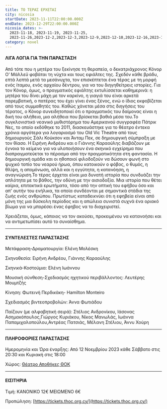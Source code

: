 ```yaml
---
title: ΤΟ ΤΕΡΑΣ ΕΡΧΕΤΑΙ
city: nicosia
startDate: 2023-11-11T22:00:00.000Z
endDate: 2023-12-29T22:00:00.000Z
nicosia_dates: >-
  2023-11-18, 2023-11-19, 2023-11-25,
  2023-11-26,2023-12-2,2023-12-3,2023-12-9,2023-12-10,2023-12-16,2023-12-17,2023-12-23,2023-12-30
category: novel
---
```


#### ΛΙΓΑ ΛΟΓΙΑ ΓΙΑ ΤΗΝ ΠΑΡΑΣΤΑΣΗ

Από τότε που η μητέρα του ξεκίνησε τη θεραπεία, ο δεκατριάχρονος Κόνορ Ο’ Μάλλεϋ φοβάται τη νύχτα και τους εφιάλτες της. Σχεδόν κάθε βράδυ, επτά λεπτά μετά τα μεσάνυχτα, τον επισκέπτεται ένα τέρας με τη μορφή ενός ίταμου, ενός αρχαίου δέντρου, για να του διηγηθείτρεις ιστορίες. Για τον Κόνορ, όμως, ο πραγματικός εφιάλτης εκτυλίσσεται καθημερινά: η μητέρα του δίνει μάχη με τον καρκίνο, η γιαγιά του είναι αρκετά παρεμβατική, ο πατέρας του έχει γίνει ένας ξένος, ενώ ο ίδιος εκφοβίζεται από τους συμμαθητές του. Καθώς χάνεται μέσα στις διηγήσεις του τέρατος, ο Κόνορ συνειδητοποιεί ότι ο πραγματικός του δαίμονας είναι η δική του αλήθεια, μια αλήθεια που βρίσκεται βαθιά μέσα του.Το συγκλονιστικό	νεανικό μυθιστόρημα	του Αμερικανού συγγραφέα	Πάτρικ Νες,	το οποίο εκδόθηκε το 2011, διασκευάστηκε για το θέατρο έντεκα χρόνια αργότερα για λογαριασμό του Old Vic Theatre από τους δημιουργούς Σάλι Κούκσον και Άνταμ Πεκ, σε δημιουργική σύμπραξη με τον θίασο. Η Ειρήνη Ανδρέου και ο Γιάννης Καραούλης διαβάζουν με έγνοια το κείμενο για να υλοποιήσουν	ένα σκηνικό	εγχείρημα	που διαπραγματεύεται	το πέρασμα	από την πραγματικότητα στη φαντασία. Η δημιουργική ομάδα και οι ηθοποιοί φιλοδοξούν να δώσουν φωνή στο ψυχικό τοπίο του νεαρού ήρωα, όπου κατοικούν ο φόβος, ο θυμός, η θλίψη, η απομόνωση, αλλά και η εγγύτητα, η κατανόηση, η αναγνώριση.Το τέρας έρχεται	είναι μια δυνατή ιστορία που συνδυάζει την απλότητα με το βάθος, την οδύνη με την αισιοδοξία. Μια ιστορία που θέτει καίρια, επιτακτικά ερωτήματα, τόσο από την οπτική του εφήβου όσο και απ' αυτήν του ενήλικα, τα οποία συνδέονται με σημαντικά στάδια της ζωής ενός ανθρώπου. Πρωτίστως καταδεικνύει ότι η εφηβεία είναι από μόνη της μια δύσκολη περίοδος και η απώλεια συνιστά συχνά ένα οριακό βίωμα για να μπορέσει ένας έφηβος να το διαχειριστεί.

Χρειάζεται, όμως, κάποιος να τον ακούσει, προκειμένου να κατανοήσει και να αντιμετωπίσει αυτό το συναίσθημα.

***

#### ΣΥΝΤΕΛΕΣΤΕΣ ΠΑΡΑΣΤΑΣΗΣ

Μετάφραση-Δραματουργία:	Ελένη Μολέσκη

Σκηνοθεσία:	Ειρήνη Ανδρέου, Γιάννης Καραούλης

Σκηνικά-Κοστούμια:	Ελένη Ιωάννου

Μουσική σύνθεση-Σχεδιασμός ηχητικού περιβάλλοντος:	Λευτέρης Μουμτζής

Κίνηση: Φωτεινή Περδικάκη-	Hamilton	Monteiro

Σχεδιασμός βιντεοπροβολών:	Άννα Φωτιάδου

Παίζουν (με αλφαβητική σειρά):	Στέλιος Ανδρονίκου, Ιάσονας Ασημακόπουλος,Γιώργος Κυριάκου, Νίκος Μανωλάς, Ιωάννα Παπαμιχαλοπούλου,Αντρέας Πατσιάς, Μέλανη Στέλιου, Άννυ Χούρη

***

#### ΠΛΗΡΟΦΟΡΙΕΣ ΠΑΡΑΣΤΑΣΗΣ

Ημερομηνία και Ώρα έναρξης: Από 12 Νοεμβρίου 2023 κάθε Σάββατο στις 20:30 και Κυριακή στις 18:00

Χώρος: [Θέατρο Αποθήκες ΘΟΚ](https://www.google.com/maps/place/%CE%98%CE%AD%CE%B1%CF%84%CF%81%CE%BF+%CE%91%CF%80%CE%BF%CE%B8%CE%AE%CE%BA%CE%B5%CF%82+%CE%98%CE%9F%CE%9A/@35.1263705,33.3685456,17z/data=!3m1!4b1!4m6!3m5!1s0x14de19a27615e4f3:0xc1322f05215a0553!8m2!3d35.1263705!4d33.3711205!16s%2Fg%2F11c5xvwqgl?entry=ttu)

***

#### ΕΙΣΙΤΗΡΙΑ

Τιμή: ΚΑΝΟΝΙΚΟ 12€ ΜΕΙΩΜΕΝΟ 6€

Προπώληση: [https://tickets.thoc.org.cy/](https://tickets.thoc.org.cy/)

